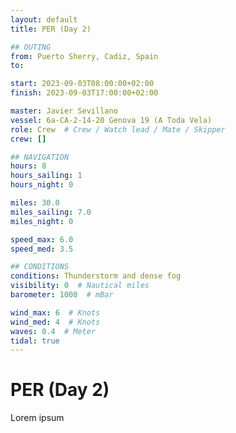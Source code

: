 ```yaml
---
layout: default
title: PER (Day 2)

## OUTING
from: Puerto Sherry, Cadiz, Spain
to:

start: 2023-09-03T08:00:00+02:00
finish: 2023-09-03T17:00:00+02:00

master: Javier Sevillano
vessel: 6a-CA-2-14-20 Genova 19 (A Toda Vela)
role: Crew  # Crew / Watch lead / Mate / Skipper
crew: []

## NAVIGATION
hours: 8
hours_sailing: 1
hours_night: 0

miles: 30.0
miles_sailing: 7.0
miles_night: 0

speed_max: 6.0
speed_med: 3.5

## CONDITIONS
conditions: Thunderstorm and dense fog
visibility: 0  # Nautical miles
barometer: 1000  # mBar

wind_max: 6  # Knots
wind_med: 4  # Knots
waves: 0.4  # Meter
tidal: true
---
```


# PER (Day 2)

Lorem ipsum